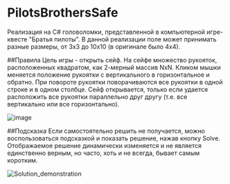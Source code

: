 # PilotsBrothersSafe

Реализация на C# головоломки, представленной в компьютерной игре-квесте "Братья пилоты". 
В данной реализации поле может принимать разные размеры, от 3x3 до 10x10 (в оригинале было 4x4).


##Правила
Цель игры - открыть сейф.
На сейфе множество рукояток, расположенных квадратом, как 2-мерный массив NxN.
Кликом мышки меняется положение рукоятки с вертикального в горизонтальное и обратно.
При повороте рукоятки поворачиваются все рукоятки в одной строке и в одном столбце. 
Сейф открывается, только если удается расположить все рукоятки параллельно друг другу (т.е. все вертикально или все горизонтально).

![image](https://user-images.githubusercontent.com/47988040/193585547-8230bcd1-5d2d-49f8-b43d-ad8ee4f04d78.png)


##Подсказка
Если самостоятельно решить не получается, можно воспользоваться подсказкой и показать решение, нажав кнопку Solve. Отображаемое решение динамически изменяется и не является единственно верным, но часто, хоть и не всегда, бывает самым коротким.

![Solution_demonstration](https://user-images.githubusercontent.com/47988040/193585157-58efc9a0-63b9-4750-9f2a-85c5ac09bd66.png)


